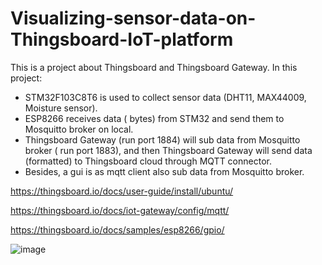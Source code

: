# Visualizing-sensor-data-on-Thingsboard-IoT-platform
This is a project about Thingsboard and Thingsboard Gateway.
In this project:
  - STM32F103C8T6 is used to collect sensor data (DHT11, MAX44009, Moisture sensor). 
  - ESP8266 receives data ( bytes) from STM32 and send them to Mosquitto broker on local. 
  - Thingsboard Gateway (run port 1884) will sub data from Mosquitto broker ( run port 1883), and then Thingsboard Gateway will send data (formatted) to Thingsboard cloud through MQTT connector.
  - Besides, a gui is as mqtt client also sub data from Mosquitto broker.

https://thingsboard.io/docs/user-guide/install/ubuntu/

https://thingsboard.io/docs/iot-gateway/config/mqtt/

https://thingsboard.io/docs/samples/esp8266/gpio/

![image](https://user-images.githubusercontent.com/67432831/120340822-8a348680-c320-11eb-9758-d851d31f62a2.png)
